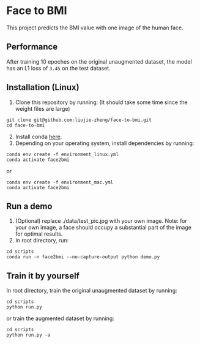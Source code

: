 # Face to BMI
This project predicts the BMI value with one image of the human face.

## Performance
After training 10 epoches on the original unaugmented dataset, the model has an L1 loss of ``3.45`` on the test dataset.

## Installation (Linux)
1. Clone this repository by running: (It should take some time since the weight files are large)
```
git clone git@github.com:liujie-zheng/face-to-bmi.git
cd face-to-bmi
```
2. Install conda [here](https://conda.io/projects/conda/en/latest/user-guide/install/index.html).
3. Depending on your operating system, install dependencies by running: 
```
conda env create -f environment_linux.yml
conda activate face2bmi
```
or
```
conda env create -f environment_mac.yml
conda activate face2bmi
```

## Run a demo
1. (Optional) replace ./data/test_pic.jpg with your own image. Note: for your own image, a face should occupy a substantial part of the image for optimal results.
2. In root directory, run:
```
cd scripts
conda run -n face2bmi --no-capture-output python demo.py
```

## Train it by yourself
In root directory, train the original unaugmented dataset by running:
```
cd scripts
python run.py
```
or train the augmented dataset by running:
```
cd scripts
python run.py -a
```
